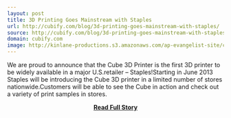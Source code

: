 ```yaml
---
layout: post
title: 3D Printing Goes Mainstream with Staples
url: http://cubify.com/blog/3d-printing-goes-mainstream-with-staples/
source: http://cubify.com/blog/3d-printing-goes-mainstream-with-staples/
domain: cubify.com
image: http://kinlane-productions.s3.amazonaws.com/ap-evangelist-site/curated/screenshots/8345_cubify_com.png
---
```


<p>We are proud to announce that the Cube 3D Printer is the first 3D printer to be widely available in a major U.S.retailer – Staples!Starting in June 2013 Staples will be introducing the Cube 3D printer in a limited number of stores nationwide.Customers will be able to see the Cube in action and check out a variety of print samples in stores.</p>
<center><p><a href="http://cubify.com/blog/3d-printing-goes-mainstream-with-staples/" style='padding:25px; font-sze:18px; font-weight: bold;'>Read Full Story</a></p></center>

